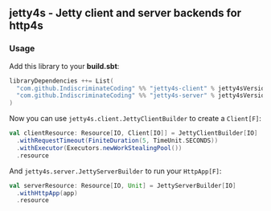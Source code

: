 ## jetty4s - Jetty client and server backends for http4s

### Usage

Add this library to your **build.sbt**:

```scala
libraryDependencies ++= List(
  "com.github.IndiscriminateCoding" %% "jetty4s-client" % jetty4sVersion,
  "com.github.IndiscriminateCoding" %% "jetty4s-server" % jetty4sVersion
)
```

Now you can use `jetty4s.client.JettyClientBuilder` to create a `Client[F]`:

```scala
val clientResource: Resource[IO, Client[IO]] = JettyClientBuilder[IO]
  .withRequestTimeout(FiniteDuration(5, TimeUnit.SECONDS))
  .withExecutor(Executors.newWorkStealingPool())
  .resource
```

And `jetty4s.server.JettyServerBuilder` to run your `HttpApp[F]`:

```scala
val serverResource: Resource[IO, Unit] = JettyServerBuilder[IO]
  .withHttpApp(app)
  .resource
```